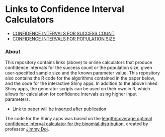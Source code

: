 # Links to Confidence Interval Calculators 

* [CONFIDENCE INTERVALS FOR SUCCESS COUNT](https://mfschilling.shinyapps.io/HGCI-Success-Count/)
* [CONFIDENCE INTERVALS FOR POPULATION SIZE](https://mfschilling.shinyapps.io/HGCI-Population-Size/)

### About

This repository contains links (above) to online calculators that produce confidence intervals for the success count or the population size, given user-specified sample size and the known parameter value. This repository also contains the R code for the algorithms contained in the paper below, and the code for the interactive Shiny apps. In addition to the above linked Shiny apps, the generator scripts can be used on their own in R, which allows for calculation for confidence intervals using higher input parameters.

* [Link to paper will be inserted after publication](https://insert_link)


The code for the Shiny apps was based on the [length/coverage optimal confidence interval calculator for the binomial distribution](http://shiny.calpoly.sh/LCO_CI_Generator/), created by professor [Jimmy Doi](https://statweb.calpoly.edu/jdoi).
